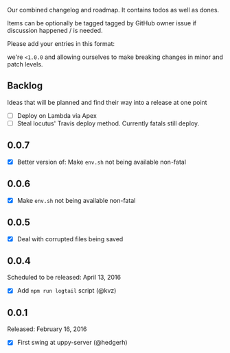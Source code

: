 Our combined changelog and roadmap. It contains todos as well as dones.

Items can be optionally be tagged tagged by GitHub owner issue if discussion
happened / is needed.

Please add your entries in this format:

we're `<1.0.0` and allowing ourselves to make breaking changes in minor
and patch levels.

## Backlog

Ideas that will be planned and find their way into a release at one point

- [ ] Deploy on Lambda via Apex
- [ ] Steal locutus' Travis deploy method. Currently fatals still deploy.

## 0.0.7

- [x] Better version of: Make `env.sh` not being available non-fatal

## 0.0.6

- [x] Make `env.sh` not being available non-fatal

## 0.0.5

- [x] Deal with corrupted files being saved

## 0.0.4

Scheduled to be released: April 13, 2016

- [x] Add `npm run logtail` script (@kvz)

## 0.0.1

Released: February 16, 2016

- [x] First swing at uppy-server (@hedgerh)
